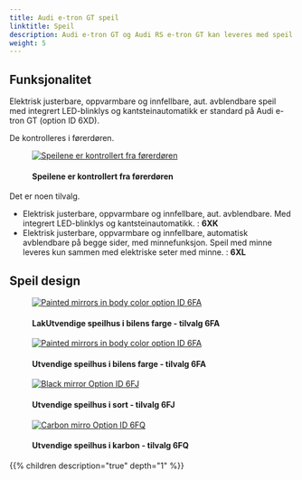 ```yaml
---
title: Audi e-tron GT speil
linktitle: Speil
description: Audi e-tron GT og Audi RS e-tron GT kan leveres med speil i 3 forskjellige utforminger og med forskjellig type funksjoner.
weight: 5
---
```

<!-- markdownlint-disable MD033 -->

## Funksjonalitet

Elektrisk justerbare, oppvarmbare og innfellbare, aut. avblendbare speil  med integrert LED-blinklys og kantsteinautomatikk er standard på Audi e-tron GT (option ID 6XD).

De kontrolleres i førerdøren.

<figure>
    <a href="https://media.electrichasgoneaudi.net/multimedia/models/e-tron-gt/exterior/mirrors/control.jpg">
        <img src="https://media.electrichasgoneaudi.net/multimedia/models/e-tron-gt/exterior/mirrors/controls.jpg" alt="Speilene er kontrollert fra førerdøren" title="Speilene er kontrollert fra førerdøren">
    </a>
    <figcaption><h4>Speilene er kontrollert fra førerdøren</h4></figcaption>
</figure>

Det er noen tilvalg.

- Elektrisk justerbare, oppvarmbare og innfellbare, aut. avblendbare. Med integrert LED-blinklys og kantsteinautomatikk. : **6XK**
- Elektrisk justerbare, oppvarmbare og innfellbare, automatisk avblendbare på begge sider, med minnefunksjon.
Speil med minne leveres kun sammen med elektriske seter med minne. : **6XL**

## Speil design

<figure>
    <a href="https://media.electrichasgoneaudi.net/multimedia/models/e-tron-gt/exterior/mirrors/mirror_painted_1.jpg">
        <img src="https://media.electrichasgoneaudi.net/multimedia/models/e-tron-gt/exterior/mirrors/mirror_painted_1s.jpg" alt="Painted mirrors in body color option ID 6FA" title="Painted mirrors in body color option ID 6FA">
    </a>
    <figcaption><h4>LakUtvendige speilhus i bilens farge - tilvalg 6FA</h4></figcaption>
</figure>

<figure>
    <a href="https://media.electrichasgoneaudi.net/multimedia/models/e-tron-gt/exterior/mirrors/mirror_painted_2.jpg">
        <img src="https://media.electrichasgoneaudi.net/multimedia/models/e-tron-gt/exterior/mirrors/mirror_painted_2s.jpg" alt="Painted mirrors in body color option ID 6FA" title="Painted mirrors in body color option ID 6FA">
    </a>
    <figcaption><h4>Utvendige speilhus i bilens farge - tilvalg 6FA</h4></figcaption>
</figure>

<figure>
    <a href="https://media.electrichasgoneaudi.net/multimedia/models/e-tron-gt/exterior/mirrors/mirror_black.jpg">
        <img src="https://media.electrichasgoneaudi.net/multimedia/models/e-tron-gt/exterior/mirrors/mirror_blacks.jpg" alt="Black mirror Option ID 6FJ" title="Black mirror Option ID 6FJ">
    </a>
    <figcaption><h4>Utvendige speilhus i sort - tilvalg 6FJ</h4></figcaption>
</figure>

<figure>
    <a href="https://media.electrichasgoneaudi.net/multimedia/models/e-tron-gt/exterior/mirrors/mirror_carbon.jpg">
        <img src="https://media.electrichasgoneaudi.net/multimedia/models/e-tron-gt/exterior/mirrors/mirror_carbons.jpg" alt="Carbon mirro Option ID 6FQ" title="Carbon mirro Option ID 6FQ">
    </a>
    <figcaption><h4>Utvendige speilhus i karbon - tilvalg 6FQ</h4></figcaption>
</figure>

{{% children description="true" depth="1" %}}
